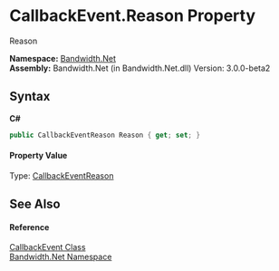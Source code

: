 ﻿# CallbackEvent.Reason Property 
 

Reason

**Namespace:**&nbsp;<a href ="N_Bandwidth_Net.md">Bandwidth.Net</a><br />**Assembly:**&nbsp;Bandwidth.Net (in Bandwidth.Net.dll) Version: 3.0.0-beta2

## Syntax

**C#**<br />
``` C#
public CallbackEventReason Reason { get; set; }
```


#### Property Value
Type: <a href ="T_Bandwidth_Net_CallbackEventReason.md">CallbackEventReason</a>

## See Also


#### Reference
<a href ="T_Bandwidth_Net_CallbackEvent.md">CallbackEvent Class</a><br /><a href ="N_Bandwidth_Net.md">Bandwidth.Net Namespace</a><br />